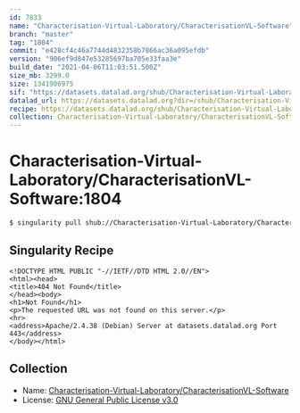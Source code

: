 ```yaml
---
id: 7833
name: "Characterisation-Virtual-Laboratory/CharacterisationVL-Software"
branch: "master"
tag: "1804"
commit: "e428cf4c46a7744d4832358b7866ac36a095efdb"
version: "906ef9d847e53285697ba705e33faa3e"
build_date: "2021-04-06T11:03:51.500Z"
size_mb: 3299.0
size: 1341906975
sif: "https://datasets.datalad.org/shub/Characterisation-Virtual-Laboratory/CharacterisationVL-Software/1804/2021-04-06-e428cf4c-906ef9d8/906ef9d847e53285697ba705e33faa3e.sif"
datalad_url: https://datasets.datalad.org?dir=/shub/Characterisation-Virtual-Laboratory/CharacterisationVL-Software/1804/2021-04-06-e428cf4c-906ef9d8/
recipe: https://datasets.datalad.org/shub/Characterisation-Virtual-Laboratory/CharacterisationVL-Software/1804/2021-04-06-e428cf4c-906ef9d8/Singularity
collection: Characterisation-Virtual-Laboratory/CharacterisationVL-Software
---
```


# Characterisation-Virtual-Laboratory/CharacterisationVL-Software:1804

```bash
$ singularity pull shub://Characterisation-Virtual-Laboratory/CharacterisationVL-Software:1804
```

## Singularity Recipe

```singularity
<!DOCTYPE HTML PUBLIC "-//IETF//DTD HTML 2.0//EN">
<html><head>
<title>404 Not Found</title>
</head><body>
<h1>Not Found</h1>
<p>The requested URL was not found on this server.</p>
<hr>
<address>Apache/2.4.38 (Debian) Server at datasets.datalad.org Port 443</address>
</body></html>
```

## Collection

 - Name: [Characterisation-Virtual-Laboratory/CharacterisationVL-Software](https://github.com/Characterisation-Virtual-Laboratory/CharacterisationVL-Software)
 - License: [GNU General Public License v3.0](https://api.github.com/licenses/gpl-3.0)


